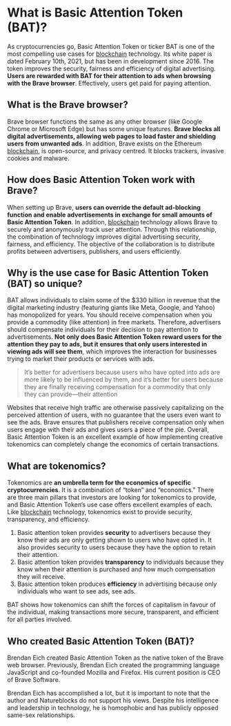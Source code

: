 # What is Basic Attention Token (BAT)?

As cryptocurrencies go, Basic Attention Token or ticker BAT is one of the most compelling use cases for [blockchain](https://natureblocks.com/blog/what-is-blockchain) technology. Its white paper is dated February 10th, 2021, but has been in development since 2016. The token improves the security, fairness and efficiency of digital advertising. **Users are rewarded with BAT for their attention to ads when browsing with the Brave browser**. Effectively, users get paid for paying attention.

## What is the Brave browser?

Brave browser functions the same as any other browser (like Google Chrome or Microsoft Edge) but has some unique features. **Brave blocks all digital advertisements, allowing web pages to load faster and shielding users from unwanted ads**. In addition, Brave exists on the Ethereum [blockchain](https://natureblocks.com/blog/what-is-blockchain), is open-source, and privacy centred. It blocks trackers, invasive cookies and malware.

## How does Basic Attention Token work with Brave?

When setting up Brave, **users can override the default ad-blocking function and enable advertisements in exchange for small amounts of Basic Attention Token**. In addition, [blockchain](https://natureblocks.com/blog/what-is-blockchain) technology allows Brave to securely and anonymously track user attention. Through this relationship, the combination of technology improves digital advertising security, fairness, and efficiency. The objective of the collaboration is to distribute profits between advertisers, publishers, and users efficiently.

## Why is the use case for Basic Attention Token (BAT) so unique?

BAT allows individuals to claim some of the $330 billion in revenue that the digital marketing industry (featuring giants like Meta, Google, and Yahoo) has monopolized for years. You should receive compensation when you provide a commodity (like attention) in free markets. Therefore, advertisers should compensate individuals for their decision to pay attention to advertisements. **Not only does Basic Attention Token reward users for the attention they pay to ads, but it ensures that only users interested in viewing ads will see them**, which improves the interaction for businesses trying to market their products or services with ads.

> It’s better for advertisers because users who have opted into ads are more likely to be influenced by them, and it’s better for users because they are finally receiving compensation for a commodity that only they can provide—their attention

Websites that receive high traffic are otherwise passively capitalizing on the perceived attention of users, with no guarantee that the users even want to see the ads. Brave ensures that publishers receive compensation only when users engage with their ads and gives users a piece of the pie. Overall, Basic Attention Token is an excellent example of how implementing creative tokenomics can completely change the economics of certain transactions.

## What are tokenomics?

Tokenomics are **an umbrella term for the economics of specific cryptocurrencies**. It is a combination of “token” and “economics.” There are three main pillars that investors are looking for tokenomics to provide, and Basic Attention Token’s use case offers excellent examples of each. Like [blockchain](https://natureblocks.com/blog/what-is-blockchain) technology, tokenomics exist to provide security, transparency, and efficiency.

1. Basic attention token provides **security** to advertisers because they know their ads are only getting shown to users who have opted in. It also provides security to users because they have the option to retain their attention.
2. Basic attention token provides **transparency** to individuals because they know when their attention is purchased and how much compensation they will receive.
3. Basic attention token produces **efficiency** in advertising because only individuals who want to see ads, see ads.

BAT shows how tokenomics can shift the forces of capitalism in favour of the individual, making transactions more secure, transparent, and efficient for all parties involved.

## Who created Basic Attention Token (BAT)?

Brendan Eich created Basic Attention Token as the native token of the Brave web browser. Previously, Brendan Eich created the programming language JavaScript and co-founded Mozilla and Firefox. His current position is CEO of Brave Software.

Brendan Eich has accomplished a lot, but it is important to note that the author and Natureblocks do not support his views. Despite his intelligence and leadership in technology, he is homophobic and has publicly opposed same-sex relationships.
